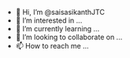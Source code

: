 - 👋 Hi, I’m @saisasikanthJTC
- 👀 I’m interested in ...
- 🌱 I’m currently learning ...
- 💞️ I’m looking to collaborate on ...
- 📫 How to reach me ...

<!---
saisasikanthJTC/saisasikanthJTC is a ✨ special ✨ repository because its `README.md` (this file) appears on your GitHub profile.
You can click the Preview link to take a look at your changes.
--->
